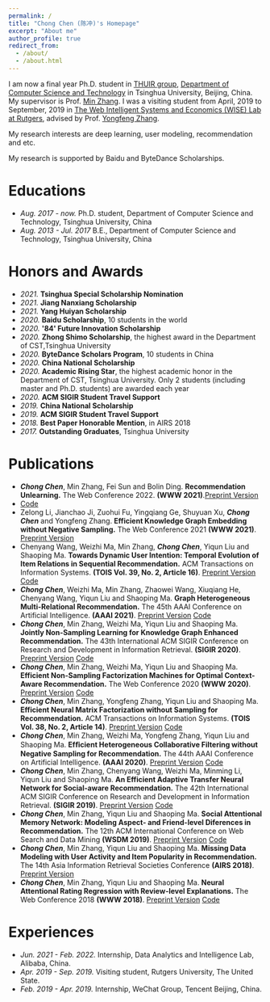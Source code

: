 ```yaml
---
permalink: /
title: "Chong Chen (陈冲)'s Homepage"
excerpt: "About me"
author_profile: true
redirect_from: 
  - /about/
  - /about.html
---
```


I am now a final year Ph.D. student in [THUIR group](http://www.thuir.cn/), [Department of Computer Science and Technology](http://www.cs.tsinghua.edu.cn) in Tsinghua University, Beijing, China. My supervisor is Prof. [Min Zhang](http://www.thuir.cn/group/~mzhang/). I was a visiting student from April, 2019 to September, 2019 in [The Web Intelligent Systems and Economics (WISE) Lab at Rutgers](http://wise.cs.rutgers.edu), advised by Prof. [Yongfeng Zhang](http://yongfeng.me).

My research interests are deep learning, user modeling, recommendation and etc.

My research is supported by Baidu and ByteDance Scholarships.

Educations
======
* *Aug. 2017 - now.* Ph.D. student, Department of Computer Science and Technology, Tsinghua University, China
* *Aug. 2013 - Jul. 2017* B.E., Department of Computer Science and Technology, Tsinghua University, China

Honors and Awards
======
* *2021.* **Tsinghua Special Scholarship Nomination**
* *2021.* **Jiang Nanxiang Scholarship**
* *2021.* **Yang Huiyan Scholarship**
* *2020.* **Baidu Scholarship**, 10 students in the world
* *2020.* **'84' Future Innovation Scholarship**
* *2020.* **Zhong Shimo Scholarship**, the highest award in the Department of CST,Tsinghua University
* *2020.* **ByteDance Scholars Program**, 10 students in China
* *2020.* **China National Scholarship**
* *2020.* **Academic Rising Star**, the highest academic honor in the Department of CST, Tsinghua University. Only 2 students (including master and Ph.D. students) are awarded each year
* *2020.* **ACM SIGIR Student Travel Support**
* *2019.* **China National Scholarship**
* *2019.* **ACM SIGIR Student Travel Support**
* *2018.* **Best Paper Honorable Mention**, in AIRS 2018
* *2017.* **Outstanding Graduates**, Tsinghua University

Publications
======

* ***Chong Chen***, Min Zhang, Fei Sun and Bolin Ding. **Recommendation Unlearning.** The Web Conference 2022. **(WWW 2021)**.[Preprint Version](https://arxiv.org/pdf/2201.06820.pdf) 
* [Code](https://github.com/chenchongthu/Recommendation-Unlearning)
* Zelong Li, Jianchao Ji, Zuohui Fu, Yingqiang Ge, Shuyuan Xu, ***Chong Chen*** and Yongfeng Zhang. **Efficient Knowledge Graph Embedding without Negative Sampling.** The Web Conference 2021 **(WWW 2021)**. [Preprint Version](http://yongfeng.me/attach/liz-www2021.pdf) 
* Chenyang Wang, Weizhi Ma, Min Zhang, ***Chong Chen***, Yiqun Liu and Shaoping Ma. **Towards Dynamic User Intention: Temporal Evolution of Item Relations in Sequential Recommendation.** ACM Transactions on Information Systems. **(TOIS Vol. 39, No. 2, Article 16)**. 
[Preprint Version](https://chenchongthu.github.io/files/TOIS-KDA-wcy.pdf) 
[Code](https://github.com/THUwangcy/ReChorus)
* ***Chong Chen***, Weizhi Ma, Min Zhang, Zhaowei Wang, Xiuqiang He, Chenyang Wang, Yiqun Liu and Shaoping Ma. **Graph Heterogeneous Multi-Relational Recommendation.** The 45th AAAI Conference on Artificial Intelligence. **(AAAI 2021)**.
[Preprint Version](https://chenchongthu.github.io/files/AAAI_GHCF.pdf) 
[Code](https://github.com/chenchongthu/GHCF)
* ***Chong Chen***, Min Zhang, Weizhi Ma, Yiqun Liu and Shaoping Ma. **Jointly Non-Sampling Learning for Knowledge Graph Enhanced Recommendation.** The 43th International ACM SIGIR Conference on Research and Development in Information Retrieval. **(SIGIR 2020)**.
[Preprint Version](https://chenchongthu.github.io/files/SIGIR_JNSKR.pdf) 
[Code](https://github.com/chenchongthu/JNSKR)
* ***Chong Chen***, Min Zhang, Weizhi Ma, Yiqun Liu and Shaoping Ma. **Efficient Non-Sampling Factorization Machines for Optimal Context-Aware Recommendation.** The Web Conference 2020 **(WWW 2020)**.
[Preprint Version](https://chenchongthu.github.io/files/WWW_ENSFM.pdf) 
[Code](https://github.com/chenchongthu/ENSFM)
* ***Chong Chen***, Min Zhang, Yongfeng Zhang, Yiqun Liu and Shaoping Ma. **Efficient Neural Matrix Factorization without Sampling for Recommendation.** ACM Transactions on Information Systems. **(TOIS Vol. 38, No. 2, Article 14)**.
[Preprint Version](https://chenchongthu.github.io/files/TOIS_ENMF.pdf) 
[Code](https://github.com/chenchongthu/ENMF)
* ***Chong Chen***, Min Zhang, Weizhi Ma, Yongfeng Zhang, Yiqun Liu and Shaoping Ma. **Efﬁcient Heterogeneous Collaborative Filtering without Negative Sampling for Recommendation.** The 44th AAAI Conference on Artificial Intelligence. **(AAAI 2020)**.
[Preprint Version](https://chenchongthu.github.io/files/AAAI_EHCF.pdf) 
[Code](https://github.com/chenchongthu/EHCF)
* ***Chong Chen***, Min Zhang, Chenyang Wang, Weizhi Ma, Minming Li, Yiqun Liu and Shaoping Ma. **An Efficient Adaptive Transfer Neural Network for Social-aware Recommendation.** The 42th International ACM SIGIR Conference on Research and Development in Information Retrieval. **(SIGIR 2019)**.
[Preprint Version](http://www.thuir.cn/group/~mzhang/publications/SIGIR2019ChenC.pdf) 
[Code](https://github.com/chenchongthu/EATNN)
* ***Chong Chen***, Min Zhang, Yiqun Liu and Shaoping Ma. **Social Attentional Memory Network: Modeling Aspect- and Friend-level Diferences in Recommendation.** The 12th ACM International Conference on Web Search and Data Mining **(WSDM 2019)**.
[Preprint Version](http://www.thuir.cn/group/~mzhang/publications/WSDM2019ChenChong.pdf)
[Code](https://github.com/chenchongthu/SAMN)
* ***Chong Chen***, Min Zhang, Yiqun Liu and Shaoping Ma. **Missing Data Modeling with User Activity and Item Popularity in Recommendation.** The 14th Asia Information Retrieval Societies Conference **(AIRS 2018)**.
[Preprint Version](http://www.thuir.cn/group/~mzhang/publications/AIRS2018ChenChong.pdf)
* ***Chong Chen***, Min Zhang, Yiqun Liu and Shaoping Ma. **Neural Attentional Rating Regression with Review-level Explanations.** The Web Conference 2018 **(WWW 2018)**.
[Preprint Version](http://www.thuir.cn/group/~mzhang/publications/WWW2018_CC.pdf)
[Code](https://github.com/chenchongthu/NARRE)

Experiences
======
* *Jun. 2021 - Feb. 2022.* Internship, Data Analytics and Intelligence Lab, Alibaba, China.
* *Apr. 2019 - Sep. 2019.* Visiting student, Rutgers University, The United State.
* *Feb. 2019 - Apr. 2019.* Internship, WeChat Group, Tencent Beijing, China.

